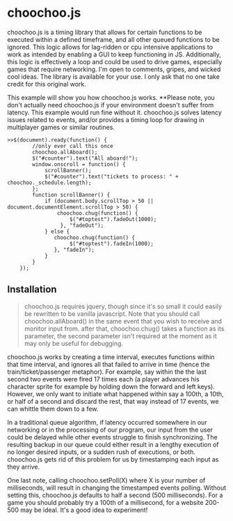 # choochoo.js
choochoo.js is a timing library that allows for certain functions to be executed within a defined timeframe, and all other queued functions to be ignored. This logic allows for lag-ridden or cpu intensive applications to work as intended by enabling a GUI to keep functioning in JS. Additionally, this logic is effectively a loop and could be used to drive games, especially games that require networking. I'm open to comments, gripes, and wicked cool ideas. The library is available for your use. I only ask that no one take credit for this original work.


This example will show you how choochoo.js works.
**Please note, you don't actually need choochoo.js if your environment doesn't suffer from latency. This example would run fine without it.
choochoo.js solves latency issues related to events, and/or provides a timing loop for drawing in multiplayer games or similar routines.



    >>$(document).ready(function() {
            //only ever call this once
            choochoo.allAboard();
            $("#counter").text("All aboard!");
            window.onscroll = function() {                 
                scrollBanner();    
                $("#counter").text("tickets to process: " + choochoo._schedule.length);                 
            };
            function scrollBanner() {
                if (document.body.scrollTop > 50 || document.documentElement.scrollTop > 50) {
                    choochoo.chug(function() {                        
                        $("#toptest").fadeOut(1000);                        
                     }, "fadeOut");                             
                } else {            
                   choochoo.chug(function() {                        
                        $("#toptest").fadeIn(1000); 
                   }, "fadeIn");                    
                }                  
            }
        });

## Installation

> choochoo.js requires jquery, though since it's so small it could easily be rewritten to be vanilla javascript.
> Note that you should call choochoo.allAboard() in the same event that you wish to receive and monitor input from.
>after that, choochoo.chug() takes a function as its parameter, the second parameter isn't required at the moment as it may only be useful for debugging.

choochoo.js works by creating a time interval, executes functions within that time interval, and ignores all that failed to arrive in time (hence the train/ticket/passenger metaphor). For example, say within the the last second two events were fired 17 times each (a player advances his character sprite for example by holding down the forward and left keys). However, we only want to initiate what happened within say a 100th, a 10th, or half of a second and discard the rest, that way instead of 17 events, we can whittle them down to a few. 

In a traditional queue algorithm, if latency occurred somewhere in our networking or in the processing of our program, our input from the user could be delayed while other events struggle to finish synchronizing. The resulting backup in our queue could either result in a lengthy execution of no longer desired inputs, or a sudden rush of executions, or both. choochoo.js gets rid of this problem for us by timestamping each input as they arrive.

One last note, calling choochoo.setPoll(X) where X is your number of milliseconds, will result in changing the timestamped events polling. Without setting this, choochoo.js defaults to half a second (500 milliseconds). For a game you should probably try a 100th of a millisecond, for a website 200-500 may be ideal. It's a good idea to experiment!
